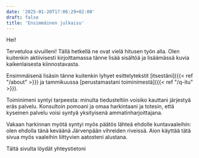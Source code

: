```yaml
---
date: '2025-01-20T17:06:29+02:00'
draft: false
title: 'Ensimmäinen julkaisu'
---
```

Hei!

Tervetuloa sivuilleni! Tällä hetkellä ne ovat vielä hitusen työn alla. Olen kuitenkin aktiivisesti kirjoittamassa tänne lisää sisältöä ja lisäämässä kuvia kaikenlaisesta kiinnostavasta.

Ensimmäisenä lisäsin tänne kuitenkin lyhyet esittelytekstit [itsestäni]({{< ref "/about" >}}) ja tammikuussa [perustamastani toiminimestä]({{< ref "/q-itu" >}}). 

Toiminimeni syntyi tarpeesta: minulta tiedusteltiin voisiko kauttani järjestyä eräs palvelu. Konsultoin pomoani ja omaa harkintaani ja  totesin, että kyseinen palvelu voisi syntyä yksityisenä ammatinharjoittajana.

Vakaan harkinnan myötä syntyi myös päätös lähteä ehdolle kuntavaaleihin: olen ehdolla tänä keväänä Järvenpään vihreiden riveissä. Aion käyttää tätä sivua myös vaaleihin liittyvien aatosteni alustana. 

Tältä sivulta löydät yhteystietoni